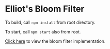 # Elliot's Bloom Filter
To build, call <code>npm install</code> from root directory.

To start, call <code>npm start</code> also from root.

<a href="https://github.com/ellbosch/elbosc-bloom-filter/blob/master/backend/bloomfilter.js">Click here</a> to view the bloom filter implementation.